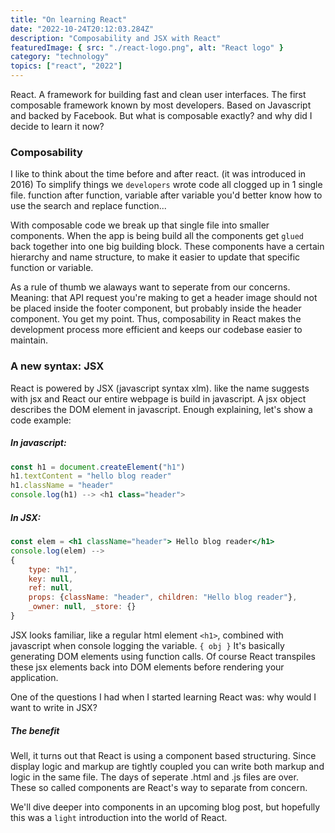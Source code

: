 ```yaml
---
title: "On learning React"
date: "2022-10-24T20:12:03.284Z"
description: "Composability and JSX with React"
featuredImage: { src: "./react-logo.png", alt: "React logo" }
category: "technology"
topics: ["react", "2022"]
---
```


React. A framework for building fast and clean user interfaces. The first composable framework known by most developers.
Based on Javascript and backed by Facebook. But what is composable exactly? and why did I decide to learn it now?

### Composability
I like to think about the time before and after react. (it was introduced in 2016)
To simplify things we `developers` wrote code all clogged up in 1 single file. function after function,
variable after variable you'd better know how to use the search and replace function...

With composable code we break up that single file into smaller components.
When the app is being build all the components get `glued` back together into one big building block.
These components have a certain hierarchy and name structure, to make it easier to update that specific function or variable.

As a rule of thumb we alaways want to seperate from our concerns. Meaning: that API request you're making to get a header image
should not be placed inside the footer component, but probably inside the header component. You get my point.
Thus, composability in React makes the development process more efficient and keeps our codebase easier to maintain.

### A new syntax: JSX
React is powered by JSX (javascript syntax xlm). like the name suggests with jsx and React our entire webpage is build in javascript.
A jsx object describes the DOM element in javascript. Enough explaining, let's show a code example:

##### In javascript:
```js
const h1 = document.createElement("h1")
h1.textContent = "hello blog reader"
h1.className = "header"
console.log(h1) --> <h1 class="header">
```

##### In JSX:    
```jsx
const elem = <h1 className="header"> Hello blog reader</h1>
console.log(elem) --> 
{   
    type: "h1", 
    key: null, 
    ref: null, 
    props: {className: "header", children: "Hello blog reader"}, 
    _owner: null, _store: {}
}
```

JSX looks familiar, like a regular html element `<h1>`,
combined with javascript when console logging the variable. `{ obj }` 
It's basically generating DOM elements using function calls.
Of course React transpiles these jsx elements back into DOM elements before
rendering your application. 

One of the questions I had when I started learning React was: why would I want to write in JSX?
##### The benefit
Well, it turns out that React is using a component based structuring. Since display logic and markup are tightly coupled you can write both markup and logic in the same file. The days of seperate .html and .js files are over. These so called components are React's way to separate from concern.

We'll dive deeper into components in an upcoming blog post, but hopefully this was a `light` introduction into the world of React.




